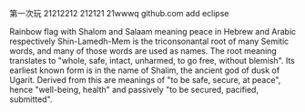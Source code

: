 第一次玩
21212212
212121
21wwwq
github.com add
eclipse  



Rainbow flag with Shalom and Salaam meaning peace in Hebrew and Arabic respectively
Shin-Lamedh-Mem is the triconsonantal root of many Semitic words, and many of those words are used as names. The root meaning translates to "whole, safe, intact, unharmed, to go free, without blemish". Its earliest known form is in the name of Shalim, the ancient god of dusk of Ugarit. Derived from this are meanings of "to be safe, secure, at peace", hence "well-being, health" and passively "to be secured, pacified, submitted".
